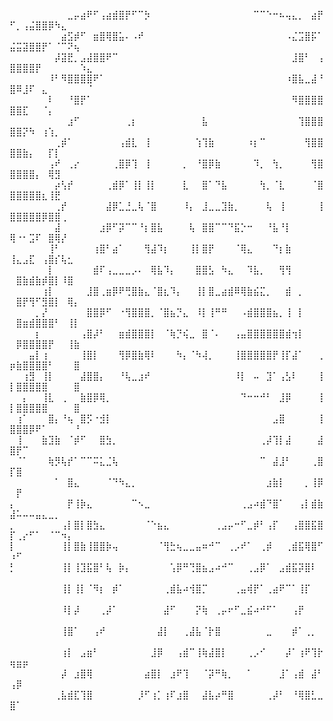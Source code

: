 ⠀⠀⠀⠀⠀⠀⠀⠀⠀⣀⡤⣴⠟⠋⢠⣴⣾⣿⡟⠋⠉⡳⠀⠀⠀⠀⠀⠀⠀⠀⠀⠀⠀⠀⠀⠀⠀⠀⠉⠉⠑⠒⠦⢤⣄⡀⠀⣴⡟⠋⡀⢠⣬⣿⣿⡿⠳⣄⠀⠀⠀⠀
⠀⠀⠀⠀⠀⠀⠀⠀⣴⣫⡾⠋⠀⣶⣿⢿⣿⣥⠄⠠⠞⠀⠀⠀⠀⠀⠀⠀⠀⠀⠀⠀⠀⠀⠀⠀⠀⠀⠀⠀⠀⠀⠀⠠⣌⣩⣿⡯⠁⣬⣭⣽⣿⣿⡟⠁⠈⠉⠝⢦⠀⠀
⠀⠀⠀⠀⠀⠀⠀⡼⣽⣟⡀⣠⣼⣿⣿⠟⠉⠀⠀⠀⠀⠀⠀⠀⠀⠀⠀⠀⠀⠀⠀⠀⠀⠀⠀⠀⠀⠀⠀⠀⠀⠀⠀⠀⣸⣿⠃⠀⢠⣿⣿⣿⣿⡟⠀⠀⠀⠀⠀⠀⠱⣄
⠀⠀⠀⠀⠀⠀⠸⠃⠻⣿⣿⣿⣿⠟⠁⠀⠀⠀⠀⠀⠀⠀⠀⠀⠀⠀⠀⠀⠀⠀⠀⠀⠀⠀⠀⠀⠀⠀⠀⠀⠀⠀⠀⠰⣿⣧⣀⣼⠘⣿⠿⣸⠏⠀⣄⠀⠀⠀⠀⠀⠀⠈
⠀⠀⠀⠀⠀⠀⠇⠀⠀⠘⣿⡟⠁⠀⠀⠀⠀⠀⠀⠀⠀⠀⠀⠀⠀⠀⠀⠀⠀⠀⠀⠀⠀⠀⠀⠀⠀⠀⠀⠀⠀⠀⠀⠀⠻⣿⣿⣿⣿⣿⣿⣏⠀⠀⠈⡄⠀⠀⠀⠀⠀⠀
⠀⠀⠀⠀⠀⠀⠀⠀⠀⣰⠋⠀⠀⠀⠀⠀⠀⠀⢀⡆⠀⠀⠀⠀⠀⠀⠀⠀⠀⠀⣧⠀⠀⠀⠀⠀⠀⠀⠀⠀⠀⠀⠀⠀⠀⢹⣿⣿⣿⣿⣿⡝⠳⠀⢰⢱⡀⠀⠀⠀⠀⠀
⠀⠀⠀⠀⠀⠀⠀⢀⡾⠁⠀⠀⠀⠀⠀⠀⠀⢠⣾⣇⠀⢸⠀⠀⠀⠀⠀⠀⠀⢱⢹⣷⠀⠀⠀⠀⠀⠰⡆⠉⠀⠀⠀⠀⠀⠀⢻⣿⣿⣿⣿⣷⡄⠀⠀⡏⡇⠀⠀⠀⠀⠀
⠀⠀⠀⠀⠀⠀⢠⠞⠀⢀⡔⠀⠀⠀⠀⠀⢀⣿⡿⢹⠀⢸⠀⠀⠀⠀⠀⡀⠀⠘⣿⡿⣷⠀⠀⠀⠀⠀⠹⡀⠀⢳⡀⠀⠀⠀⠀⢻⣿⣿⣿⣿⣿⡄⠀⢿⣻⠀⠀⠀⠀⠀
⠀⠀⠀⠀⠀⠀⠀⡴⢣⡞⠀⠀⠀⠀⠀⢀⣾⡿⠁⢸⡇⢸⡇⠀⠀⠀⠀⣇⠀⠀⣿⠁⠙⣧⠀⠀⠀⠀⠀⢳⡀⠈⣇⠀⠀⠀⠀⠈⣿⣿⣿⣿⣿⣿⣆⢸⣟⠀⠀⠀⠀⠀
⠀⠀⠀⠀⠀⠀⠀⢀⡞⠀⠀⠀⠀⠀⠀⣼⡿⣁⣘⣀⢧⠈⣿⠀⠀⠀⠀⠸⡄⠀⣸⣀⣀⣹⣷⡀⠀⠀⠀⠀⢧⠀⢸⠀⠀⠀⠀⠀⢸⣿⣿⣿⣿⣿⡿⣿⣿⢀⠀⠀⠀⠀
⠀⠀⠀⠀⠀⠀⠀⣼⠀⠀⠀⠀⠀⠀⣰⡿⠋⡽⠉⠉⠘⡆⣿⣧⠀⠀⠀⠀⢧⠀⣿⣿⠉⠉⠙⣯⡑⠒⠀⠀⠘⣧⠘⡇⠀⠀⠀⠀⠀⢿⠐⠂⣩⠏⠀⣿⢿⡜⠀⠀⠀⠀
⠀⠀⠀⠀⠀⠀⢸⠃⠀⠀⠀⠀⠀⢰⣿⠃⣴⠁⠀⠀⠀⢻⣼⠹⡆⠀⠀⠀⢸⡇⣿⡟⠀⠀⠀⠈⢿⣄⠀⠀⠀⠙⡆⣷⠀⠀⠀⠀⠀⢸⣄⣠⣏⠀⢠⣿⡎⢧⣂⠀⠀⠀
⠀⠀⠀⠀⠀⠀⡇⠀⠀⠀⠀⠀⠀⣾⠏⢠⣀⣀⣀⡠⠄⠀⢿⣧⠹⡄⠀⠀⠀⣿⣿⣣⠀⠳⣄⠀⠀⠹⣧⡀⠀⠀⢻⢻⠀⠀⠀⠀⠀⠀⣿⣷⣾⣷⡾⣿⡇⠸⣿⠀⠀⠀
⠀⠀⠀⠀⠀⢰⡇⠀⠀⠀⠀⠀⣸⣿⢀⣶⡿⠟⢛⣿⣷⣄⠈⣿⣆⠹⡄⠀⠀⢸⡇⣿⣀⣴⣾⠿⢿⣷⣮⣍⡀⠀⠀⣾⠀⡀⠀⠀⠀⠀⣿⡟⢻⠋⣻⣿⡇⠀⢿⡄⠀⠀
⠀⠀⠀⠀⡀⡜⠀⠀⠀⠀⠀⠀⣿⣿⡿⠋⠀⠐⢻⣿⣿⣿⡀⠈⣿⣦⡙⣄⠀⠸⡇⢸⠛⠛⠀⠀⠠⣾⣿⣿⣿⣦⡀⢸⠀⡇⠀⠀⠀⠀⣿⣶⣾⣿⣿⣿⠃⠀⢸⡇⠀⠀
⠀⠀⠀⠀⡆⠀⠀⠀⠀⠀⠀⢠⣿⡼⠃⠀⠀⣶⣾⣿⣿⣿⡇⠀⠈⢷⡙⢮⣀⠀⣿⠈⠄⠀⠀⢠⣤⣿⣿⣿⣿⣿⣿⣾⢲⡇⠀⠀⠀⠀⡿⣿⣿⣿⣿⡟⠀⠀⢸⣷⠀⠀
⠀⠀⠀⣤⡇⢰⠀⠀⠀⠀⠀⢸⣿⡇⠀⠀⠀⢻⡿⣿⣷⢿⠇⠀⠀⠀⠳⡄⠈⠳⢼⡀⠀⠀⠀⢸⣿⣿⣿⣿⣿⡟⢸⡏⣼⠁⠀⠀⢀⡶⣷⣿⣿⣿⣿⠃⠀⠀⠀⣿⠀⠀
⠀⠀⢰⣻⠀⢸⡇⠀⠀⠀⠀⣼⣿⣿⡄⠀⠀⠘⢧⣀⣰⠞⠀⠀⠀⠀⠀⠀⠀⠀⠀⠀⠀⠀⠀⠸⡇⠀⠤⠀⣹⠁⢠⣣⠇⠀⠀⠀⢸⡇⣿⣿⣿⣿⣿⠀⠀⠀⠀⣿⠀⠀
⠀⠀⡄⠀⠀⢸⣇⠀⢀⠀⠀⣷⣿⡿⢿⡀⠀⠀⠀⠀⠀⠀⠀⠀⠀⠀⠀⠀⠀⠀⠀⠀⠀⠀⠀⠀⠙⠒⠒⠚⠃⠀⣸⡿⠀⠀⠀⠀⢸⡇⣿⣿⣿⣿⣿⠀⠀⠀⠀⣿⠀⠀
⠀⢰⠁⠀⠀⠀⣿⡄⠘⢦⠀⣿⡫⠐⣺⡇⠀⠀⠀⠀⠀⠀⠀⠀⠀⠀⠀⠀⠀⠀⠀⠀⠀⠀⠀⠀⠀⠀⠀⠀⠀⣠⣿⠀⠀⠀⠀⠀⢸⣿⣿⣿⡿⠟⠁⠀⠀⠀⠀⠘⠀⠀
⠀⢸⠀⠀⠀⣷⣹⣷⠀⠈⡾⠋⠀⠀⣿⣳⡀⠀⠀⠀⠀⠀⠀⠀⠀⠀⠀⠀⠀⠀⠀⠀⠀⠀⠀⠀⠀⠀⠀⢀⡼⢹⡇⣼⠀⠀⠀⠀⣼⣿⡟⠉⠀⠀⠀⠀⠀⠀⠀⠀⠀⠀
⠀⠈⠁⠀⠀⠀⢷⡻⢧⡞⠁⠉⠉⠭⣅⣈⢧⠀⠀⠀⠀⠀⠀⠀⠀⠀⠀⠀⠀⠀⠀⠀⠀⠀⠀⠀⠀⠀⠀⠉⠀⣼⣸⠃⠀⠀⠀⢀⣿⡏⣿⠀⠀⠀⠀⠀⠀⠀⠀⠀⠀⠀
⠀⠀⠀⠀⠀⠀⠀⠁⠀⣿⣄⠀⠀⠀⠀⠈⠙⠳⣄⡀⠀⠀⠀⠀⠀⠀⠀⠀⠀⠀⠀⠀⠀⠀⠀⠀⠀⠀⠀⠀⣰⣷⡇⠀⠀⠀⡀⢸⡿⠀⡟⠀⠀⠀⠀⠀⠀⠀⠀⠀⠀⠀
⡄⠀⠀⠀⠀⠀⠀⠀⠀⡟⢸⡷⣄⠀⠀⠀⠀⠀⠀⠉⠢⣀⠀⠀⠀⠀⠀⠀⠀⠀⠀⠀⠀⠀⠀⠀⢀⣠⠴⣾⠙⣿⠁⠀⠀⢠⡇⣾⣷⣼⠥⠤⠤⣤⣄⣀⡀⠀⠀⠀⠀⠀
⡀⠀⠀⠀⠀⠀⠀⠀⢠⡇⣿⡇⣿⣳⣄⠀⠀⠀⠀⠀⠀⠈⠑⣦⣄⠀⠀⠀⠀⠀⠀⠀⢀⣠⡤⠒⠋⣀⡾⠃⢠⡏⠀⠀⢠⣿⣿⣯⣿⡏⢀⡔⠋⠁⠀⠈⠉⠲⡄⠀⠀⠀
⡇⠀⠀⠀⠀⠀⠀⠀⢸⡇⣿⣷⢸⣿⣿⡷⢤⠀⠀⠀⠀⠀⠀⠈⢻⣓⢦⣀⣀⣤⠶⠚⠉⠀⢀⡠⠞⠁⠀⢀⡾⠀⠀⢀⣾⣯⢿⣿⠋⠰⠋⠀⠀⠀⠀⠀⠀⠀⠀⠀⠀⠀
⡃⠀⠀⠀⠀⠀⠀⠀⢸⡇⢸⣹⣯⣿⠃⢧⠀⡷⡄⠀⠀⠀⠀⠀⠀⢡⡿⠛⢙⣿⣦⣠⠴⠚⠉⠀⠀⢀⣠⡿⠁⠀⣠⣾⣯⡽⣿⠇⠀⠀⠀⠀⠀⠀⠀⠀⠀⠀⠀⠀⠀⠀
⠀⠀⠀⠀⠀⠀⠀⠀⢸⡇⢸⡇⠈⠻⡆⠀⡾⠁⠀⠀⠀⠀⠀⠀⢀⣾⣧⠴⢺⣿⡉⠀⠀⠀⠀⢀⣤⢾⡟⠁⢀⣴⠟⠉⠁⢸⡏⠀⠀⠀⠀⠀⠀⠀⠀⠀⠀⠀⠀⠀⠀⠀
⠀⠀⠀⠀⠀⠀⠀⠀⠸⡇⡼⠀⠀⠀⢀⡼⠁⠀⠀⠀⠀⠀⠀⠀⣼⠋⠀⠀⠀⡝⢷⠀⢀⡤⠖⠋⣀⣮⠴⠚⠋⠁⠀⠀⢠⡟⠀⠀⠀⠀⠀⠀⠀⠀⠀⠀⠀⠀⠀⠀⠀⠀
⠀⠀⠀⠀⠀⠀⠀⠀⢸⣿⠁⠀⠀⢠⠞⠀⠀⠀⠀⠀⠀⠀⠀⣼⡇⠀⠀⢀⣼⣧⠈⡗⣿⠀⠀⠀⠀⠀⠀⠀⣀⠀⠀⠀⡾⠁⢀⡀⠀⠀⠀⠀⠀⠀⠀⠀⠀⠀⠀⠀⠀⠀
⠀⠀⠀⠀⠀⠀⠀⠀⢰⡇⠀⣠⣶⠃⠀⠀⠀⠀⠀⠀⠀⠀⣸⡿⠀⠀⢠⣾⠉⢸⢷⣼⣿⡇⠀⠀⠀⢀⡠⠊⠀⠀⠀⡼⠁⢰⠟⢹⡗⢶⣶⡶⠀⠀⠀⠀⠀⠀⠀⠀⠀⠀
⠀⠀⠀⠀⠀⠀⠀⠀⡼⠀⣰⣿⢿⠀⠀⠀⠀⠀⠀⠀⠀⣴⣿⡇⠀⣰⠟⢹⠀⠀⠈⡽⠛⢷⡀⠀⠀⠁⠀⠀⠀⠀⣸⠁⢠⣾⠀⣼⠃⢠⡿⠀⠀⠀⠀⠀⠀⠀⠀⠀⠀⠀
⠀⠀⠀⠀⠀⠀⠀⢀⣧⣾⣏⢹⣿⠀⠀⠀⠀⠀⠀⠀⡸⠋⢰⡁⢰⠏⣰⣿⠀⠀⣼⣧⡴⠛⣿⠀⠀⠀⠀⠀⢀⡼⠃⠀⠘⢿⣿⣃⣀⣿⠁⠀⠀⠀⠀⠀⠀⠀⠀⠀⠀⠀
